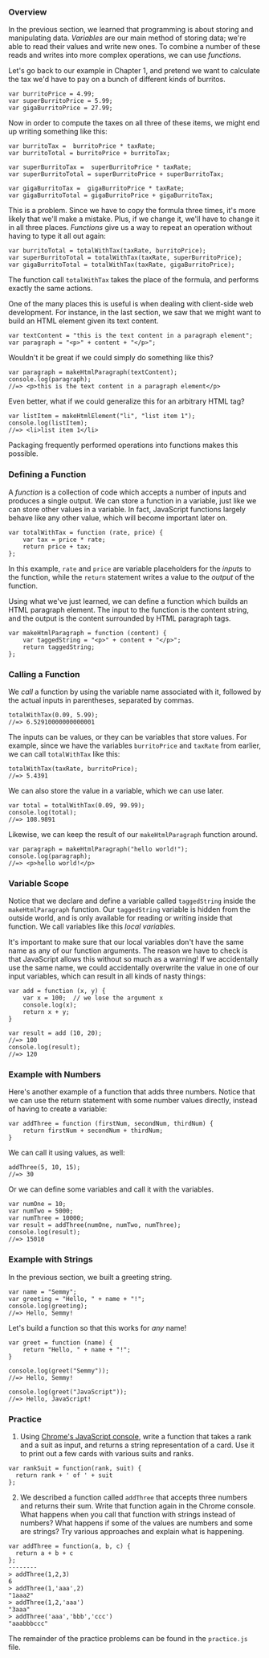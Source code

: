### Overview

In the previous section, we learned that programming is about storing and
manipulating data. _Variables_ are our main method of storing data; we're able
to read their values and write new ones. To combine a number of these reads and
writes into more complex operations, we can use _functions_.

Let's go back to our example in Chapter 1, and pretend we want to calculate the
tax we'd have to pay on a bunch of different kinds of burritos.

    var burritoPrice = 4.99;
    var superBurritoPrice = 5.99;
    var gigaBurritoPrice = 27.99;

Now in order to compute the taxes on all three of these items, we might end up
writing something like this:

    var burritoTax =  burritoPrice * taxRate;
    var burritoTotal = burritoPrice + burritoTax;

    var superBurritoTax =  superBurritoPrice * taxRate;
    var superBurritoTotal = superBurritoPrice + superBurritoTax;

    var gigaBurritoTax =  gigaBurritoPrice * taxRate;
    var gigaBurritoTotal = gigaBurritoPrice + gigaBurritoTax;

This is a problem. Since we have to copy the formula three times, it's more
likely that we'll make a mistake. Plus, if we change it, we'll have to change
it in all three places. _Functions_ give us a way to repeat an operation
without having to type it all out again:

    var burritoTotal = totalWithTax(taxRate, burritoPrice);
    var superBurritoTotal = totalWithTax(taxRate, superBurritoPrice);
    var gigaBurritoTotal = totalWithTax(taxRate, gigaBurritoPrice);

The function call `totalWithTax` takes the place of the formula, and performs
exactly the same actions.

One of the many places this is useful is when dealing with client-side web
development. For instance, in the last section, we saw that we might want to
build an HTML element given its text content.

    var textContent = "this is the text content in a paragraph element";
    var paragraph = "<p>" + content + "</p>";

Wouldn't it be great if we could simply do something like this?

    var paragraph = makeHtmlParagraph(textContent);
    console.log(paragraph);
    //=> <p>this is the text content in a paragraph element</p>

Even better, what if we could generalize this for an arbitrary HTML tag?

    var listItem = makeHtmlElement("li", "list item 1");
    console.log(listItem);
    //=> <li>list item 1</li>

Packaging frequently performed operations into functions makes this possible.

### Defining a Function

A _function_ is a collection of code which accepts a number of inputs and
produces a single output. We can store a function in a variable, just like we
can store other values in a variable. In fact, JavaScript functions largely
behave like any other value, which will become important later on.

    var totalWithTax = function (rate, price) {
        var tax = price * rate;
        return price + tax;
    };

In this example, `rate` and `price` are variable placeholders for the _inputs_
to the function, while the `return` statement writes a value to the _output_ of
the function.

Using what we've just learned, we can define a function which builds an HTML
paragraph element. The input to the function is the content string, and the
output is the content surrounded by HTML paragraph tags.

    var makeHtmlParagraph = function (content) {
        var taggedString = "<p>" + content + "</p>";
        return taggedString;
    };

### Calling a Function

We _call_ a function by using the variable name associated with it, followed by
the actual inputs in parentheses, separated by commas.

    totalWithTax(0.09, 5.99);
    //=> 6.52910000000000001

The inputs can be values, or they can be variables that store values. For
example, since we have the variables `burritoPrice` and `taxRate` from earlier,
we can call `totalWithTax` like this:

    totalWithTax(taxRate, burritoPrice);
    //=> 5.4391

We can also store the value in a variable, which we can use later.

    var total = totalWithTax(0.09, 99.99);
    console.log(total);
    //=> 108.9891

Likewise, we can keep the result of our `makeHtmlParagraph` function around.

    var paragraph = makeHtmlParagraph("hello world!");
    console.log(paragraph);
    //=> <p>hello world!</p>

### Variable Scope

Notice that we declare and define a variable called `taggedString` inside the
`makeHtmlParagraph` function. Our `taggedString` variable is hidden from the
outside world, and is only available for reading or writing inside that
function. We call variables like this _local variables_.

It's important to make sure that our local variables don't have the same name
as any of our function arguments. The reason we have to check is that
JavaScript allows this without so much as a warning! If we accidentally use the
same name, we could accidentally overwrite the value in one of our input
variables, which can result in all kinds of nasty things:

    var add = function (x, y) {
        var x = 100;  // we lose the argument x
        console.log(x);
        return x + y;
    }

    var result = add (10, 20);
    //=> 100
    console.log(result);
    //=> 120

### Example with Numbers

Here's another example of a function that adds three numbers. Notice that we
can use the return statement with some number values directly, instead of
having to create a variable:

    var addThree = function (firstNum, secondNum, thirdNum) {
        return firstNum + secondNum + thirdNum;
    }

We can call it using values, as well:

    addThree(5, 10, 15);
    //=> 30

Or we can define some variables and call it with the variables.

    var numOne = 10;
    var numTwo = 5000;
    var numThree = 10000;
    var result = addThree(numOne, numTwo, numThree);
    console.log(result);
    //=> 15010

### Example with Strings

In the previous section, we built a greeting string.

    var name = "Semmy";
    var greeting = "Hello, " + name + "!";
    console.log(greeting);
    //=> Hello, Semmy!

Let's build a function so that this works for _any_ name!

    var greet = function (name) {
        return "Hello, " + name + "!";
    }

    console.log(greet("Semmy"));
    //=> Hello, Semmy!

    console.log(greet("JavaScript"));
    //=> Hello, JavaScript!

### Practice

1. Using [Chrome's JavaScript
console](https://developer.chrome.com/devtools/docs/console), write a
function that takes a rank and a suit as input, and returns a string
representation of a card. Use it to print out a few cards with various suits
and ranks.
```
var rankSuit = function(rank, suit) {
  return rank + ' of ' + suit
};
```

2. We described a function called `addThree` that accepts three numbers and
returns their sum. Write that function again in the Chrome console. What
happens when you call that function with strings instead of numbers? What
happens if some of the values are numbers and some are strings? Try various
approaches and explain what is happening.

```
var addThree = function(a, b, c) {
  return a + b + c
};
--------
> addThree(1,2,3)
6
> addThree(1,'aaa',2)
"1aaa2"
> addThree(1,2,'aaa')
"3aaa"
> addThree('aaa','bbb','ccc')
"aaabbbccc"
```

The remainder of the practice problems can be found in the `practice.js` file.
